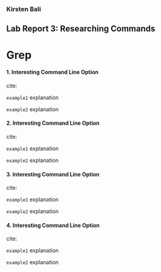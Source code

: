### Kirsten Bali

## Lab Report 3: Researching Commands

# Grep

#### 1. Interesting Command Line Option
cite:

  `example1`
  explanation
  
  `example2`
  explanation
  
  
#### 2. Interesting Command Line Option
cite:

  `example1`
  explanation
  
  `example2`
  explanation

#### 3. Interesting Command Line Option
cite:

  `example1`
  explanation
  
  `example2`
  explanation

#### 4. Interesting Command Line Option
cite:

  `example1`
  explanation
  
  `example2`
  explanation
